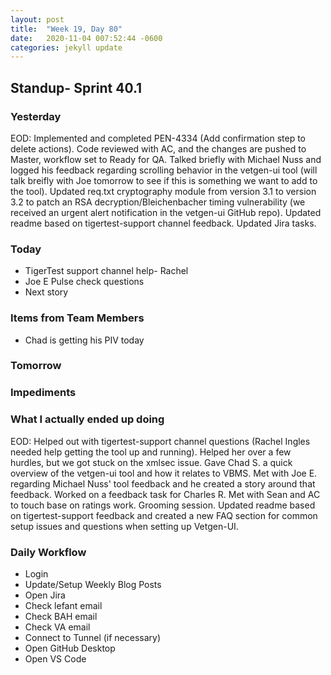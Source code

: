 ```yaml
---
layout: post
title:  "Week 19, Day 80"
date:   2020-11-04 007:52:44 -0600
categories: jekyll update
---
```


## Standup- Sprint 40.1
  
### Yesterday
EOD: Implemented and completed PEN-4334 (Add confirmation step to delete actions). Code reviewed with AC, and the changes are pushed to Master, workflow set to Ready for QA. Talked briefly with Michael Nuss and logged his feedback regarding scrolling behavior in the vetgen-ui tool (will talk breifly with Joe tomorrow to see if this is something we want to add to the tool). Updated req.txt cryptography module from version 3.1 to version 3.2 to patch an RSA decryption/Bleichenbacher timing vulnerability (we received an urgent alert notification in the vetgen-ui GitHub repo). Updated readme based on tigertest-support channel feedback. Updated Jira tasks.

### Today

* TigerTest support channel help- Rachel
* Joe E Pulse check questions
* Next story


### Items from Team Members
* Chad is getting his PIV today

### Tomorrow
 
### Impediments

### What I actually ended up doing
EOD: Helped out with tigertest-support channel questions (Rachel Ingles needed help getting the tool up and running). Helped her over a few hurdles, but we got stuck on the xmlsec issue. Gave Chad S. a quick overview of the vetgen-ui tool and how it relates to VBMS. Met with Joe E. regarding Michael Nuss' tool feedback and he created a story around that feedback. Worked on a feedback task for Charles R. Met with Sean and AC to touch base on ratings work. Grooming session. Updated readme based on tigertest-support feedback and created a new FAQ section for common setup issues and questions when setting up Vetgen-UI.

### Daily Workflow
* Login
* Update/Setup Weekly Blog Posts
* Open Jira
* Check lefant email
* Check BAH email
* Check VA email
* Connect to Tunnel (if necessary)
* Open GitHub Desktop
* Open VS Code

